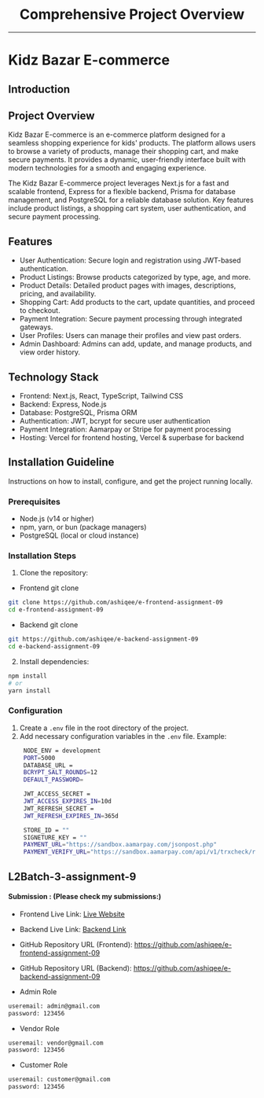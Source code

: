 
<div align="center">
  <h1>Comprehensive Project Overview</h1>
</div>

---

# Kidz Bazar E-commerce
 
## Introduction

## Project Overview
Kidz Bazar E-commerce is an e-commerce platform designed for a seamless shopping experience for kids' products. The platform allows users to browse a variety of products, manage their shopping cart, and make secure payments. It provides a dynamic, user-friendly interface built with modern technologies for a smooth and engaging experience.

The Kidz Bazar E-commerce project leverages Next.js for a fast and scalable frontend, Express for a flexible backend, Prisma for database management, and PostgreSQL for a reliable database solution. Key features include product listings, a shopping cart system, user authentication, and secure payment processing.
## Features
- User Authentication: Secure login and registration using JWT-based authentication.
- Product Listings: Browse products categorized by type, age, and more.
- Product Details: Detailed product pages with images, descriptions, pricing, and availability.
- Shopping Cart: Add products to the cart, update quantities, and proceed to checkout.
- Payment Integration: Secure payment processing through integrated gateways.
- User Profiles: Users can manage their profiles and view past orders.
- Admin Dashboard: Admins can add, update, and manage products, and view order history.

## Technology Stack

- Frontend: Next.js, React, TypeScript, Tailwind CSS
- Backend: Express, Node.js
- Database: PostgreSQL, Prisma ORM
- Authentication: JWT, bcrypt for secure user authentication
- Payment Integration: Aamarpay or Stripe for payment processing
- Hosting: Vercel for frontend hosting, Vercel & superbase for backend

## Installation Guideline

Instructions on how to install, configure, and get the project running locally.

### Prerequisites

- Node.js (v14 or higher)
- npm, yarn, or bun (package managers)
- PostgreSQL (local or cloud instance)

### Installation Steps

1. Clone the repository:

- Frontend git clone
```bash
git clone https://github.com/ashiqee/e-frontend-assignment-09
cd e-frontend-assignment-09
```
- Backend git clone
```bash
git https://github.com/ashiqee/e-backend-assignment-09
cd e-backend-assignment-09
```
2. Install dependencies:
```bash
npm install
# or
yarn install

```


### Configuration

1. Create a `.env` file in the root directory of the project.
2. Add necessary configuration variables in the `.env` file.
   Example:
   ```bash
    NODE_ENV = development
    PORT=5000
    DATABASE_URL = 
    BCRYPT_SALT_ROUNDS=12
    DEFAULT_PASSWORD=

    JWT_ACCESS_SECRET =
    JWT_ACCESS_EXPIRES_IN=10d
    JWT_REFRESH_SECRET =
    JWT_REFRESH_EXPIRES_IN=365d

    STORE_ID = ""
    SIGNETURE_KEY = ""
    PAYMENT_URL="https://sandbox.aamarpay.com/jsonpost.php"
    PAYMENT_VERIFY_URL="https://sandbox.aamarpay.com/api/v1/trxcheck/request.php"
   ```


## L2Batch-3-assignment-9
#### Submission : (Please check my submissions:)


- Frontend Live Link: [Live Website](https://kidzbazar.vercel.app/)
- Backend Live Link: [Backend Link](https://kidzabazar-backend.vercel.app/)
- GitHub Repository URL (Frontend): https://github.com/ashiqee/e-frontend-assignment-09
- GitHub Repository URL (Backend): https://github.com/ashiqee/e-backend-assignment-09


- Admin Role
```bash
useremail: admin@gmail.com  
password: 123456
```
- Vendor Role
```bash
useremail: vendor@gmail.com  
password: 123456
```
- Customer Role
```bash
useremail: customer@gmail.com  
password: 123456
```
